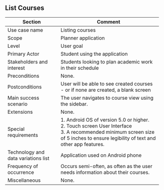 ## List Courses

| Section | Comment
| --------- | ---------
| Use case name | Listing courses
| Scope | Planner application
| Level | User goal
| Primary Actor | Student using the application
| Stakeholders and interest | Students looking to plan academic work in their schedule
| Preconditions | None.
| Postconditions | User will be able to see created courses - or if none are created, a blank screen
| Main success scenario | The user navigates to course view using the sidebar.
| Extensions | None.
| Special requirements | 1. Android OS of version 5.0 or higher. <br /> 2. Touch screen User Interface <br /> 3. A recommended minimum screen size of 5 inches to ensure legibility of text and other app features.
| Technology and data variations list | Application used on Android phone
| Frequency of occurrence | Occurs semi-often, as often as the user needs information about their courses.
| Miscellaneous | None.